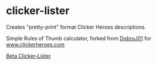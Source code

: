 clicker-lister
==============

Creates "pretty-print" format Clicker Heroes descriptions.

Simple Rules of Thumb calculator, forked from [DobruJ01](https://github.com/DobruJ01/clicker-lister) for www.clickerheroes.com 

[Beta Clicker-Lister](http://alexbonjour.github.io/beta-clicker-lister/)
